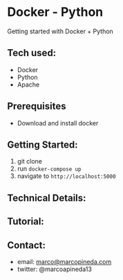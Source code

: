 # Docker - Python
Getting started with Docker + Python

## Tech used:
* Docker
* Python
* Apache

## Prerequisites

* Download and install docker

## Getting Started:

1. git clone
2. run ``` docker-compose up ```
3. navigate to ``` http://localhost:5000 ```

## Technical Details:


## Tutorial:

## Contact:
* email: marco@marcopineda.com
* twitter: @marcoapineda13
